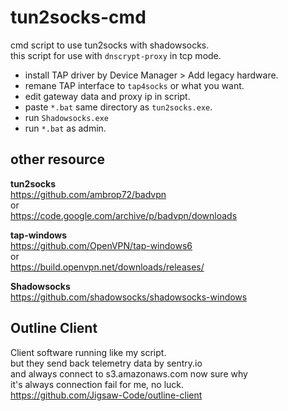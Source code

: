# tun2socks-cmd
cmd script to use tun2socks with shadowsocks.<br/>
this script for use with `dnscrypt-proxy` in tcp mode.
- install TAP driver by Device Manager > Add legacy hardware.
- remane TAP interface to `tap4socks` or what you want.
- edit gateway data and proxy ip in script.
- paste `*.bat` same directory as `tun2socks.exe`.
- run `Shadowsocks.exe`
- run `*.bat` as admin.

## other resource
__tun2socks__<br/>
https://github.com/ambrop72/badvpn<br/>
or<br/>
https://code.google.com/archive/p/badvpn/downloads<br/>

__tap-windows__<br/>
https://github.com/OpenVPN/tap-windows6<br/>
or<br/>
https://build.openvpn.net/downloads/releases/<br/>

__Shadowsocks__<br/>
https://github.com/shadowsocks/shadowsocks-windows<br/>


## Outline Client
Client software running like my script.<br/>
but they send back telemetry data by sentry.io<br/>
and always connect to s3.amazonaws.com now sure why<br/>
it's always connection fail for me, no luck.<br/>
https://github.com/Jigsaw-Code/outline-client
